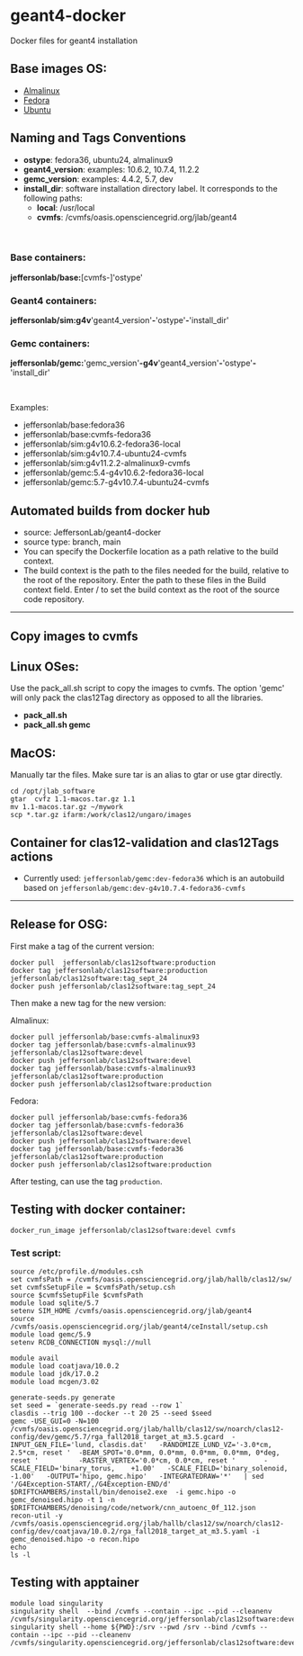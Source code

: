 # geant4-docker

Docker files for geant4 installation

## Base images OS:

- [Almalinux](https://hub.docker.com/_/almalinux)
- [Fedora](https://hub.docker.com/_/fedora)
- [Ubuntu](https://hub.docker.com/_/ubuntu)

## Naming and Tags Conventions

- **ostype**: fedora36, ubuntu24, almalinux9
- **geant4_version**: examples: 10.6.2, 10.7.4, 11.2.2
- **gemc_version**: examples: 4.4.2, 5.7, dev
- **install_dir**: software installation directory label. 
  It corresponds to the following paths: 
  - **local**: /usr/local
  - **cvmfs**: /cvmfs/oasis.opensciencegrid.org/jlab/geant4

<br/>

### Base containers:

**jeffersonlab/base:**[cvmfs-]'ostype'


### Geant4 containers:

**jeffersonlab/sim:g4v**'geant4_version'**-**'ostype'**-**'install_dir' 


### Gemc containers: 

**jeffersonlab/gemc:**'gemc_version'**-g4v**'geant4_version'**-**'ostype'**-**'install_dir'

<br/>

Examples:

- jeffersonlab/base:fedora36
- jeffersonlab/base:cvmfs-fedora36
- jeffersonlab/sim:g4v10.6.2-fedora36-local
- jeffersonlab/sim:g4v10.7.4-ubuntu24-cvmfs
- jeffersonlab/sim:g4v11.2.2-almalinux9-cvmfs
- jeffersonlab/gemc:5.4-g4v10.6.2-fedora36-local
- jeffersonlab/gemc:5.7-g4v10.7.4-ubuntu24-cvmfs


## Automated builds from docker hub

- source: JeffersonLab/geant4-docker
- source type: branch, main
- You can specify the Dockerfile location as a path relative to the build context. 
- The build context is the path to the files needed for the build, 
  relative to the root of the repository. 
  Enter the path to these files in the Build context field. 
  Enter / to set the build context as the root of the source code repository.

---

## Copy images to cvmfs

## Linux OSes:

Use the pack_all.sh script to copy the images to cvmfs. 
The option 'gemc' will only pack the clas12Tag directory as opposed 
to all the libraries.

- **pack_all.sh**
- **pack_all.sh gemc**




## MacOS:

Manually tar the files. Make sure tar is an alias to gtar or use gtar directly.
```
cd /opt/jlab_software
gtar  cvfz 1.1-macos.tar.gz 1.1
mv 1.1-macos.tar.gz ~/mywork
scp *.tar.gz ifarm:/work/clas12/ungaro/images  
```


## Container for clas12-validation and clas12Tags actions

- Currently used: `jeffersonlab/gemc:dev-fedora36` which is an autobuild based on
`jeffersonlab/gemc:dev-g4v10.7.4-fedora36-cvmfs`



---

## Release for OSG:

First make a tag of the current version:
```
docker pull  jeffersonlab/clas12software:production
docker tag jeffersonlab/clas12software:production jeffersonlab/clas12software:tag_sept_24
docker push jeffersonlab/clas12software:tag_sept_24
```

Then make a new tag for the new version:

Almalinux:

```
docker pull jeffersonlab/base:cvmfs-almalinux93  
docker tag jeffersonlab/base:cvmfs-almalinux93   jeffersonlab/clas12software:devel
docker push jeffersonlab/clas12software:devel
docker tag jeffersonlab/base:cvmfs-almalinux93   jeffersonlab/clas12software:production
docker push jeffersonlab/clas12software:production
```

Fedora:

```
docker pull jeffersonlab/base:cvmfs-fedora36  
docker tag jeffersonlab/base:cvmfs-fedora36   jeffersonlab/clas12software:devel
docker push jeffersonlab/clas12software:devel
docker tag jeffersonlab/base:cvmfs-fedora36   jeffersonlab/clas12software:production
docker push jeffersonlab/clas12software:production
```


After testing, can use the tag `production`.

## Testing with docker container:

```
docker_run_image jeffersonlab/clas12software:devel cvmfs
```

### Test script:

```
source /etc/profile.d/modules.csh
set cvmfsPath = /cvmfs/oasis.opensciencegrid.org/jlab/hallb/clas12/sw/
set cvmfsSetupFile = $cvmfsPath/setup.csh
source $cvmfsSetupFile $cvmfsPath
module load sqlite/5.7
setenv SIM_HOME /cvmfs/oasis.opensciencegrid.org/jlab/geant4
source /cvmfs/oasis.opensciencegrid.org/jlab/geant4/ceInstall/setup.csh
module load gemc/5.9
setenv RCDB_CONNECTION mysql://null

module avail
module load coatjava/10.0.2
module load jdk/17.0.2
module load mcgen/3.02

generate-seeds.py generate
set seed = `generate-seeds.py read --row 1`
clasdis --trig 100 --docker --t 20 25 --seed $seed
gemc -USE_GUI=0 -N=100 /cvmfs/oasis.opensciencegrid.org/jlab/hallb/clas12/sw/noarch/clas12-config/dev/gemc/5.7/rga_fall2018_target_at_m3.5.gcard  -INPUT_GEN_FILE='lund, clasdis.dat'   -RANDOMIZE_LUND_VZ='-3.0*cm, 2.5*cm, reset '  -BEAM_SPOT='0.0*mm, 0.0*mm, 0.0*mm, 0.0*mm, 0*deg, reset '          -RASTER_VERTEX='0.0*cm, 0.0*cm, reset '       -SCALE_FIELD='binary_torus,    +1.00'   -SCALE_FIELD='binary_solenoid, -1.00'   -OUTPUT='hipo, gemc.hipo'   -INTEGRATEDRAW='*'   | sed '/G4Exception-START/,/G4Exception-END/d'  
$DRIFTCHAMBERS/install/bin/denoise2.exe  -i gemc.hipo -o gemc_denoised.hipo -t 1 -n $DRIFTCHAMBERS/denoising/code/network/cnn_autoenc_0f_112.json 
recon-util -y /cvmfs/oasis.opensciencegrid.org/jlab/hallb/clas12/sw/noarch/clas12-config/dev/coatjava/10.0.2/rga_fall2018_target_at_m3.5.yaml -i gemc_denoised.hipo -o recon.hipo
echo
ls -l
```

## Testing with apptainer

```
module load singularity
singularity shell  --bind /cvmfs --contain --ipc --pid --cleanenv /cvmfs/singularity.opensciencegrid.org/jeffersonlab/clas12software:devel
singularity shell --home ${PWD}:/srv --pwd /srv --bind /cvmfs --contain --ipc --pid --cleanenv /cvmfs/singularity.opensciencegrid.org/jeffersonlab/clas12software:devel
```